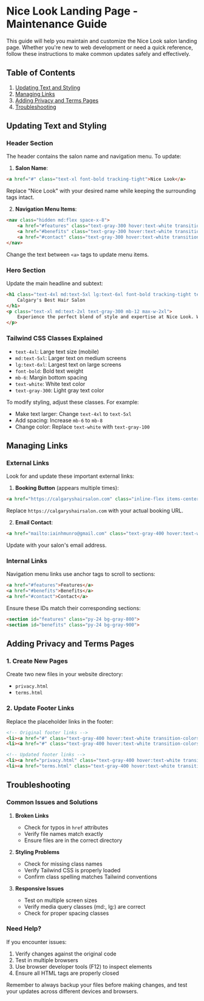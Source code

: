 # Nice Look Landing Page - Maintenance Guide

This guide will help you maintain and customize the Nice Look salon landing page. Whether you're new to web development or need a quick reference, follow these instructions to make common updates safely and effectively.

## Table of Contents
1. [Updating Text and Styling](#updating-text-and-styling)
2. [Managing Links](#managing-links)
3. [Adding Privacy and Terms Pages](#adding-privacy-and-terms-pages)
4. [Troubleshooting](#troubleshooting)

## Updating Text and Styling

### Header Section
The header contains the salon name and navigation menu. To update:

1. **Salon Name**:
```html
<a href="#" class="text-xl font-bold tracking-tight">Nice Look</a>
```
Replace "Nice Look" with your desired name while keeping the surrounding tags intact.

2. **Navigation Menu Items**:
```html
<nav class="hidden md:flex space-x-8">
    <a href="#features" class="text-gray-300 hover:text-white transition-colors duration-200">Features</a>
    <a href="#benefits" class="text-gray-300 hover:text-white transition-colors duration-200">Benefits</a>
    <a href="#contact" class="text-gray-300 hover:text-white transition-colors duration-200">Contact</a>
</nav>
```
Change the text between `<a>` tags to update menu items.

### Hero Section
Update the main headline and subtext:

```html
<h1 class="text-4xl md:text-5xl lg:text-6xl font-bold tracking-tight text-white mb-6">
    Calgary's Best Hair Salon
</h1>
<p class="text-xl md:text-2xl text-gray-300 mb-12 max-w-2xl">
    Experience the perfect blend of style and expertise at Nice Look. Where beauty meets excellence.
</p>
```

### Tailwind CSS Classes Explained
- `text-4xl`: Large text size (mobile)
- `md:text-5xl`: Larger text on medium screens
- `lg:text-6xl`: Largest text on large screens
- `font-bold`: Bold text weight
- `mb-6`: Margin bottom spacing
- `text-white`: White text color
- `text-gray-300`: Light gray text color

To modify styling, adjust these classes. For example:
- Make text larger: Change `text-4xl` to `text-5xl`
- Add spacing: Increase `mb-6` to `mb-8`
- Change color: Replace `text-white` with `text-gray-100`

## Managing Links

### External Links
Look for and update these important external links:

1. **Booking Button** (appears multiple times):
```html
<a href="https://calgaryshairsalon.com" class="inline-flex items-center...">
```
Replace `https://calgaryshairsalon.com` with your actual booking URL.

2. **Email Contact**:
```html
<a href="mailto:iainhmunro@gmail.com" class="text-gray-400 hover:text-white...">
```
Update with your salon's email address.

### Internal Links
Navigation menu links use anchor tags to scroll to sections:

```html
<a href="#features">Features</a>
<a href="#benefits">Benefits</a>
<a href="#contact">Contact</a>
```

Ensure these IDs match their corresponding sections:
```html
<section id="features" class="py-24 bg-gray-800">
<section id="benefits" class="py-24 bg-gray-900">
```

## Adding Privacy and Terms Pages

### 1. Create New Pages
Create two new files in your website directory:
- `privacy.html`
- `terms.html`

### 2. Update Footer Links
Replace the placeholder links in the footer:

```html
<!-- Original footer links -->
<li><a href="#" class="text-gray-400 hover:text-white transition-colors duration-200">Privacy Policy</a></li>
<li><a href="#" class="text-gray-400 hover:text-white transition-colors duration-200">Terms of Service</a></li>

<!-- Updated footer links -->
<li><a href="privacy.html" class="text-gray-400 hover:text-white transition-colors duration-200">Privacy Policy</a></li>
<li><a href="terms.html" class="text-gray-400 hover:text-white transition-colors duration-200">Terms of Service</a></li>
```

## Troubleshooting

### Common Issues and Solutions

1. **Broken Links**
   - Check for typos in `href` attributes
   - Verify file names match exactly
   - Ensure files are in the correct directory

2. **Styling Problems**
   - Check for missing class names
   - Verify Tailwind CSS is properly loaded
   - Confirm class spelling matches Tailwind conventions

3. **Responsive Issues**
   - Test on multiple screen sizes
   - Verify media query classes (md:, lg:) are correct
   - Check for proper spacing classes

### Need Help?
If you encounter issues:
1. Verify changes against the original code
2. Test in multiple browsers
3. Use browser developer tools (F12) to inspect elements
4. Ensure all HTML tags are properly closed

Remember to always backup your files before making changes, and test your updates across different devices and browsers.